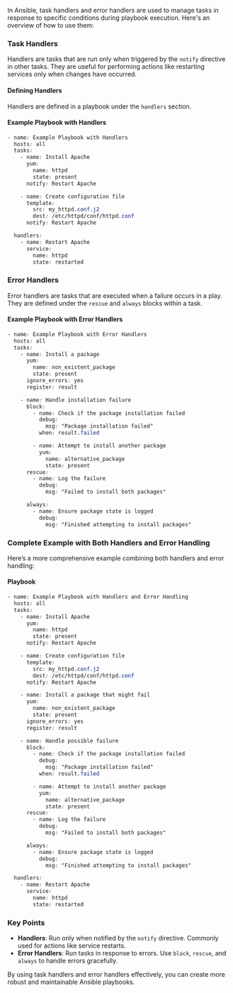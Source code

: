 In Ansible, task handlers and error handlers are used to manage tasks in response to specific conditions during playbook execution. Here's an overview of how to use them:

### Task Handlers

Handlers are tasks that are run only when triggered by the `notify` directive in other tasks. They are useful for performing actions like restarting services only when changes have occurred.

#### Defining Handlers

Handlers are defined in a playbook under the `handlers` section.

#### Example Playbook with Handlers

```scss
- name: Example Playbook with Handlers
  hosts: all
  tasks:
    - name: Install Apache
      yum:
        name: httpd
        state: present
      notify: Restart Apache

    - name: Create configuration file
      template:
        src: my_httpd.conf.j2
        dest: /etc/httpd/conf/httpd.conf
      notify: Restart Apache

  handlers:
    - name: Restart Apache
      service:
        name: httpd
        state: restarted
```

### Error Handlers

Error handlers are tasks that are executed when a failure occurs in a play. They are defined under the `rescue` and `always` blocks within a task.

#### Example Playbook with Error Handlers

```scss
- name: Example Playbook with Error Handlers
  hosts: all
  tasks:
    - name: Install a package
      yum:
        name: non_existent_package
        state: present
      ignore_errors: yes
      register: result

    - name: Handle installation failure
      block:
        - name: Check if the package installation failed
          debug:
            msg: "Package installation failed"
          when: result.failed

        - name: Attempt to install another package
          yum:
            name: alternative_package
            state: present
      rescue:
        - name: Log the failure
          debug:
            msg: "Failed to install both packages"

      always:
        - name: Ensure package state is logged
          debug:
            msg: "Finished attempting to install packages"
```

### Complete Example with Both Handlers and Error Handling

Here’s a more comprehensive example combining both handlers and error handling:

#### Playbook

```scss
- name: Example Playbook with Handlers and Error Handling
  hosts: all
  tasks:
    - name: Install Apache
      yum:
        name: httpd
        state: present
      notify: Restart Apache

    - name: Create configuration file
      template:
        src: my_httpd.conf.j2
        dest: /etc/httpd/conf/httpd.conf
      notify: Restart Apache

    - name: Install a package that might fail
      yum:
        name: non_existent_package
        state: present
      ignore_errors: yes
      register: result

    - name: Handle possible failure
      block:
        - name: Check if the package installation failed
          debug:
            msg: "Package installation failed"
          when: result.failed

        - name: Attempt to install another package
          yum:
            name: alternative_package
            state: present
      rescue:
        - name: Log the failure
          debug:
            msg: "Failed to install both packages"

      always:
        - name: Ensure package state is logged
          debug:
            msg: "Finished attempting to install packages"

  handlers:
    - name: Restart Apache
      service:
        name: httpd
        state: restarted
```

### Key Points

- **Handlers**: Run only when notified by the `notify` directive. Commonly used for actions like service restarts.
- **Error Handlers**: Run tasks in response to errors. Use `block`, `rescue`, and `always` to handle errors gracefully.

By using task handlers and error handlers effectively, you can create more robust and maintainable Ansible playbooks.